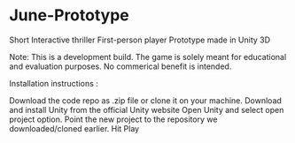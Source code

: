 # June-Prototype

Short Interactive thriller First-person player Prototype made in Unity 3D

Note: This is a development build. The game is solely meant for educational and evaluation purposes. No commerical benefit is intended.

Installation instructions :

Download the code repo as .zip file or clone it on your machine.
Download and install Unity from the official Unity website
Open Unity and select open project option.
Point the new project to the repository we downloaded/cloned earlier.
Hit Play
